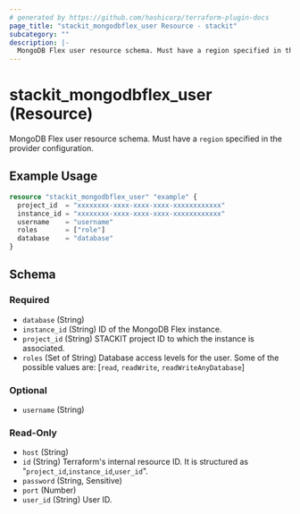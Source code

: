 ```yaml
---
# generated by https://github.com/hashicorp/terraform-plugin-docs
page_title: "stackit_mongodbflex_user Resource - stackit"
subcategory: ""
description: |-
  MongoDB Flex user resource schema. Must have a region specified in the provider configuration.
---
```


# stackit_mongodbflex_user (Resource)

MongoDB Flex user resource schema. Must have a `region` specified in the provider configuration.

## Example Usage

```terraform
resource "stackit_mongodbflex_user" "example" {
  project_id  = "xxxxxxxx-xxxx-xxxx-xxxx-xxxxxxxxxxxx"
  instance_id = "xxxxxxxx-xxxx-xxxx-xxxx-xxxxxxxxxxxx"
  username    = "username"
  roles       = ["role"]
  database    = "database"
}
```

<!-- schema generated by tfplugindocs -->
## Schema

### Required

- `database` (String)
- `instance_id` (String) ID of the MongoDB Flex instance.
- `project_id` (String) STACKIT project ID to which the instance is associated.
- `roles` (Set of String) Database access levels for the user. Some of the possible values are: [`read`, `readWrite`, `readWriteAnyDatabase`]

### Optional

- `username` (String)

### Read-Only

- `host` (String)
- `id` (String) Terraform's internal resource ID. It is structured as "`project_id`,`instance_id`,`user_id`".
- `password` (String, Sensitive)
- `port` (Number)
- `user_id` (String) User ID.
